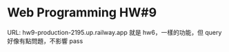 # Web Programming HW#9

URL: hw9-production-2195.up.railway.app
就是 hw6，一樣的功能，但 query 好像有點問題，不影響 pass
